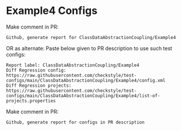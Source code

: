 # Example4 Configs
Make comment in PR:
```
Github, generate report for ClassDataAbstractionCoupling/Example4
```
OR as alternate:
Paste below given to PR description to use such test configs:
```
Report label: ClassDataAbstractionCoupling/Example4
Diff Regression config: https://raw.githubusercontent.com/checkstyle/test-configs/main/ClassDataAbstractionCoupling/Example4/config.xml
Diff Regression projects: https://raw.githubusercontent.com/checkstyle/test-configs/main/ClassDataAbstractionCoupling/Example4/list-of-projects.properties
```
Make comment in PR:
```
Github, generate report for configs in PR description
```
